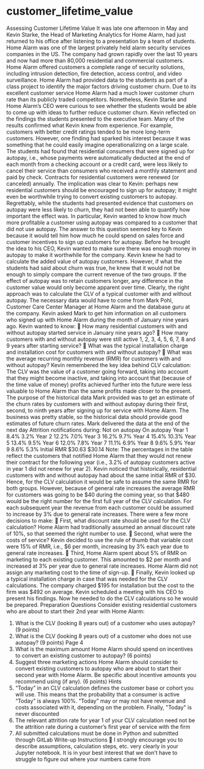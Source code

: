 # customer_lifetime_value
Assessing Customer Lifetime Value
It was late one afternoon in May and Kevin Starke, the Head of Marketing Analytics for Home
Alarm, had just returned to his office after listening to a presentation by a team of students.
Home Alarm was one of the largest privately held alarm security services companies in the US.
The company had grown rapidly over the last 10 years and now had more than 80,000
residential and commercial customers. Home Alarm offered customers a complete range of
security solutions, including intrusion detection, fire detection, access control, and video
surveillance.
Home Alarm had provided data to the students as part of a class project to identify the major
factors driving customer churn. Due to its excellent customer service Home Alarm had a much
lower customer churn rate than its publicly traded competitors. Nonetheless, Kevin Starke and
Home Alarm’s CEO were curious to see whether the students would be able to come up with
ideas to further reduce customer churn.
Kevin reflected on the findings the students presented to the executive team. Many of the
results confirmed what Kevin knew from experience. For example, customers with better credit
ratings tended to be more long-term customers. However, one finding had sparked his interest
because it was something that he could easily imagine operationalizing on a large scale. The
students had found that residential consumers that were signed up for autopay, i.e., whose
payments were automatically deducted at the end of each month from a checking account or a
credit card, were less likely to cancel their service than consumers who received a monthly statement and paid by check. Contracts for residential customers were renewed (or canceled)
annually.
The implication was clear to Kevin: perhaps new residential customers should be encouraged to
sign up for autopay; it might even be worthwhile trying to convert existing customers to autopay.
Regrettably, while the students had presented evidence that customers on autopay were less
likely to churn, they had not been able to quantify how important the effect was. In particular,
Kevin wanted to know how much more profitable a customer using autopay was compared to a
customer that did not use autopay. The answer to this question seemed key to Kevin because it
would tell him how much he could spend on sales force and customer incentives to sign up
customers for autopay. Before he brought the idea to his CEO, Kevin wanted to make sure
there was enough money in autopay to make it worthwhile for the company.
Kevin knew he had to calculate the added value of autopay customers. However, if what the
students had said about churn was true, he knew that it would not be enough to simply compare
the current revenue of the two groups. If the effect of autopay was to retain customers longer,
any difference in the customer value would only become apparent over time. Clearly, the right
approach was to calculate the CLV of a typical customer with and without autopay.
The necessary data would have to come from Mark Pohl, Customer Care Center Manager at
Home Alarm and the database guru at the company. Kevin asked Mark to get him information
on all customers who signed up with Home Alarm during the month of January nine years ago.
Kevin wanted to know:
 How many residential customers with and without autopay started service in January
nine years ago?
 How many customers with and without autopay were still active 1, 2, 3, 4, 5, 6, 7, 8
and 9 years after starting service?
 What was the typical installation charge and installation cost for customers with and
without autopay?
 What was the average recurring monthly revenue (RMR) for customers with and
without autopay?
Kevin remembered the key idea behind CLV calculation: The CLV was the value of a customer
going forward, taking into account that they might become inactive, and taking into account that
(because of the time value of money) profits achieved further into the future were less valuable
to Home Alarm than the same profits made closer to the present. The purpose of the historical
data Mark provided was to get an estimate of the churn rates by customers with and without
autopay during their first, second, to ninth years after signing up for service with Home Alarm.
The business was pretty stable, so the historical data should provide good estimates of future
churn rates.
Mark delivered the data at the end of the next day Attrition notifications during: Not on autopay On autopay
Year 1 8.4% 3.2%
Year 2 12.2% 7.0%
Year 3 16.2% 9.7%
Year 4 15.4% 10.3%
Year 5 13.4% 9.5%
Year 6 12.0% 7.8%
Year 7 11.1% 6.9%
Year 8 9.6% 5.9%
Year 9 8.6% 5.3%
Initial RMR $30.63 $30.14
Note: The percentages in the table reflect the customers that notified Home Alarm that they
would not renew their contract for the following year (i.e., 3.2% of autopay customers active in
year 1 did not renew for year 2).
Kevin noticed that historically, residential customers with and without autopay had about the
same initial RMR of $30. Hence, for the CLV calculation it would be safe to assume the same
RMR for both groups. However, because of general rate increases the average RMR for
customers was going to be $40 during the coming year, so that $480 would be the right number
for the first full year of the CLV calculation. For each subsequent year the revenue from each
customer could be assumed to increase by 3% due to general rate increases.
There were a few more decisions to make:
 First, what discount rate should be used for the CLV calculation? Home Alarm had
traditionally assumed an annual discount rate of 10%, so that seemed the right number to
use.
 Second, what were the costs of service? Kevin decided to use the rule of thumb that
variable cost were 15% of RMR, i.e., $6 per month, increasing by 3% each year due to
general rate increases.
 Third, Home Alarm spent about 5% of RMR on marketing to each existing customer. This
amounted to $2 per month and increased at 3% per year due to general rate increases.
Home Alarm did not assign any marketing cost to the time of sign-up.
 Finally, Kevin looked up a typical installation charge in case that was needed for the CLV
calculations. The company charged $195 for installation but the cost to the firm was $492 on
average.
Kevin scheduled a meeting with his CEO to present his findings. Now he needed to do the CLV
calculations so he would be prepared.
Preparation Questions
Consider existing residential customers who are about to start their 2nd year with Home
Alarm:
1. What is the CLV (looking 8 years out) of a customer who uses autopay? (9 points)
2. What is the CLV (looking 8 years out) of a customer who does not use autopay? (9 points) 
Page 4
3. What is the maximum amount Home Alarm should spend on incentives to convert an
existing customer to autopay? (6 points)
4. Suggest three marketing actions Home Alarm should consider to convert existing customers
to autopay who are about to start their second year with Home Alarm. Be specific about
incentive amounts you recommend using (if any). (6 points)
Hints
1. “Today” in an CLV calculation defines the customer base or cohort you will use. This means
that the probability that a consumer is active “Today” is always 100%. “Today” may or may
not have revenue and costs associated with it, depending on the problem. Finally, "Today" is
never discounted
2. The relevant attrition rate for year 1 of your CLV calculation need not be the attrition rate
during a customer’s first year of service with the firm
3. All submitted calculations must be done in Python and submitted through GitLab
Write-up Instructions
 I strongly encourage you to describe assumptions, calculation steps, etc. very clearly in your
Jupyter notebook. It is in your best interest that we don’t have to struggle to figure out where
your numbers came from 
